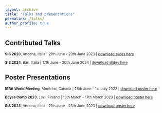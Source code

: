 ```yaml
---
layout: archive
title: "Talks and presentations"
permalink: /talks/
author_profile: true
---
```


## Contributed Talks

<sub>**SIS 2023**, Ancona, Italia | 21th June - 23th June 2023 | [download slides here](https://lucapresicce.github.io/files/Slides_SIS2023.pdf)</sub>

<sub>**SIS 2024**, Bari, Italia | 17th June - 20th June 2024 | [download slides here](https://lucapresicce.github.io/files/Slides_SIS2024.pdf)</sub>

## Poster Presentations

<sub>**ISBA World Meeting**, Montréal, Canada | 26th June - 1st July 2022 | [download poster here](https://lucapresicce.github.io/files/Poster_ISBA2022.pdf)</sub> 
 
<sub>**Bayes Comp 2023**, Levi, Finland | 15th March - 17th March 2023 | [download poster here](https://lucapresicce.github.io/files/Poster_BAYESCOMP2023.pdf)</sub> 

<sub>**SIS 2023**, Ancona, Italia | 21th June - 23th June 2023 | [download poster here](https://lucapresicce.github.io/files/Poster_SIS2023.pdf)</sub>

<!---
## Invited Talks

<sub>Myrthe Reuver. 7 April 2021. "Hackathons, Shared Tasks, and Papers: Collaboration and Interdisciplinarity with Data on Complex Problems". Free University of Amsterdam, University Library Data Conversations (Online). 
[video](https://www.youtube.com/watch?v=45v9ieLE7a8&t=1s&ab_channel=UniversiteitsbibliotheekVrijeUniversiteit) | [slides](https://myrthereuver.github.io/talks/2.Reuver_Data_Conversations.pdf)</sub> 

## Guest Lectures

<sub>Myrthe Reuver. 25 November 2020. "Finding the Smoke Signal: Smoking Status Extraction & Classification." MA Course "Text Mining", Radboud University Nijmegen (Online).
[slides](https://myrthereuver.github.io/talks/invited_slides.pdf)</sub>
--->

